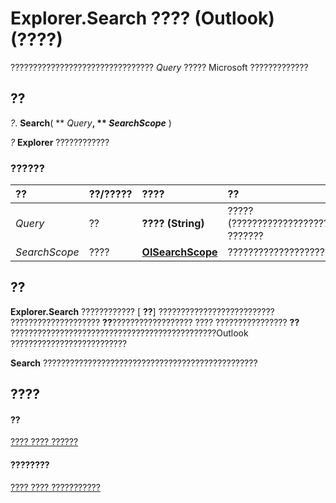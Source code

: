 
# Explorer.Search ???? (Outlook)(????)

????????????????????????????????  _Query_ ????? Microsoft ?????????????


## ??

 _?_. **Search**( ** _Query_**, ** _SearchScope_** )

 _?_ **Explorer** ????????????


### ??????



|**??**|**??/?????**|**????**|**??**|
|:-----|:-----|:-----|:-----|
| _Query_|??|**???? (String)**|????? (?????????????????????????????) ???????|
| _SearchScope_|????|**[OlSearchScope](13d19f0e-88f3-07d8-b048-87fc586e2e0c.md)**|?????????????????????????|

## ??

 **Explorer.Search** ???????????? [ **??**] ?????????????????????????? ???????????????????? **??**?????????????????? ???? ???????????????? **??** ??????????????????????????????????????????????Outlook ??????????????????????????

 **Search** ????????????????????????????????????????????????


## ????


#### ??


[???? ???? ??????](026591e5-049f-503a-4166-34e6dbc225fb.md)
#### ????????


[???? ???? ???????????](http://msdn.microsoft.com/library/4412c507-4dcd-6005-b9c8-11824624250d%28Office.15%29.aspx)